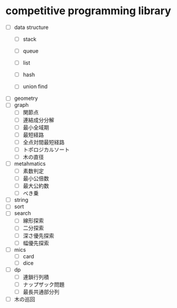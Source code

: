 # competitive programming library

- [ ] data structure
    - [ ] stack
    - [ ] queue
    - [ ] list
    - [ ] hash

    - [ ] union find


- [ ] geometry
- [ ] graph
    - [ ] 関節点
    - [ ] 連結成分分解
    - [ ] 最小全域期
    - [ ] 最短経路
    - [ ] 全点対間最短経路
    - [ ] トポロジカルソート
    - [ ] 木の直径
- [ ] metahmatics
    - [ ] 素数判定
    - [ ] 最小公倍数
    - [ ] 最大公約数
    - [ ] べき乗
- [ ] string
- [ ] sort
- [ ] search
    - [ ] 線形探索
    - [ ] 二分探索
    - [ ] 深さ優先探索
    - [ ] 幅優先探索
- [ ] mics
    - [ ] card
    - [ ] dice
- [ ] dp
    - [ ] 連鎖行列積
    - [ ] ナップザック問題
    - [ ] 最長共通部分列
- [ ] 木の巡回
